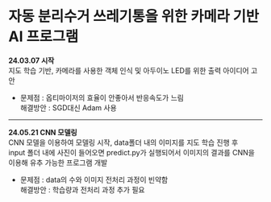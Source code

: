 # 자동 분리수거 쓰레기통을 위한 카메라 기반 AI 프로그램

**24.03.07 시작** <br/>
지도 학습 기반, 카메라를 사용한 객체 인식 및 아두이노 LED를 위한 출력 아이디어 고안

- 문제점 : 옵티마이저의 효율이 안좋아서 반응속도가 느림<br/>
해결방안 : SGD대신 Adam 사용 

---

**24.05.21 CNN 모델링** <br/>
CNN 모델을 이용하여 모델링 시작, data폴더 내의 이미지를 지도 학습 진행 후<br/>
input 폴더 내에 사진이 들어오면 predict.py가 실행되어서
이미지의 결과를 CNN을 이용해 유추 가능한 프로그램 개발

- 문제점 : data의 수와 이미지 전처리 과정이 빈약함<br/>
해결방안 : 학습량과 전처리 과정 추가 필요
